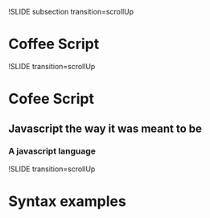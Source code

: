 !SLIDE subsection transition=scrollUp

# Coffee Script #

!SLIDE transition=scrollUp

# Cofee Script #
## Javascript the way it was meant to be ##
### A javascript language ###

!SLIDE transition=scrollUp
# Syntax examples #


